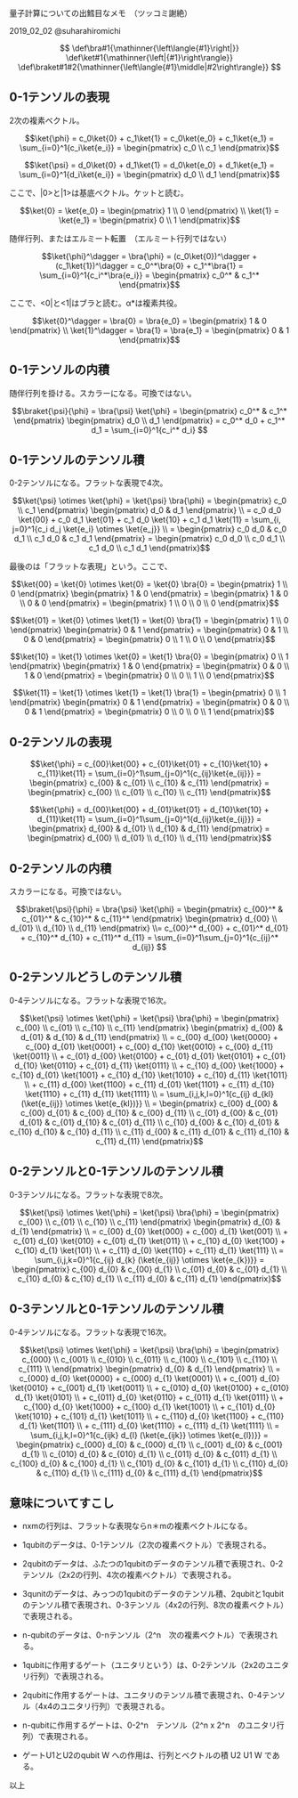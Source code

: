 量子計算についての出鱈目なメモ　（ツッコミ謝絶）

2019_02_02 @suharahiromichi 

$$
\def\bra#1{\mathinner{\left\langle{#1}\right|}}
\def\ket#1{\mathinner{\left|{#1}\right\rangle}}
\def\braket#1#2{\mathinner{\left\langle{#1}\middle|#2\right\rangle}}
$$

## 0-1テンソルの表現

2次の複素ベクトル。

```math
\ket{\phi}
=
c_0\ket{0} + c_1\ket{1}
=
c_0\ket{e_0} + c_1\ket{e_1}
=
\sum_{i=0}^1{c_i\ket{e_i}}
=
\begin{pmatrix}
c_0 \\
c_1
\end{pmatrix}
```
```math
\ket{\psi}
=
d_0\ket{0} + d_1\ket{1}
=
d_0\ket{e_0} + d_1\ket{e_1}
=
\sum_{i=0}^1{d_i\ket{e_i}}
=
\begin{pmatrix}
d_0 \\
d_1
\end{pmatrix}
```

ここで、|0>と|1>は基底ベクトル。ケットと読む。

```math
\ket{0} =
\ket{e_0} =
\begin{pmatrix}
1 \\
0 
\end{pmatrix}
\\
\ket{1} =
\ket{e_1} =
\begin{pmatrix}
0 \\
1 
\end{pmatrix}
```

随伴行列、またはエルミート転置　（エルミート行列ではない）

```math
\ket{\phi}^\dagger
=
\bra{\phi}
=
(c_0\ket{0})^\dagger + (c_1\ket{1})^\dagger
=
c_0^*\bra{0} + c_1^*\bra{1}
=
\sum_{i=0}^1{c_i^*\bra{e_i}}
=
\begin{pmatrix}
c_0^* & c_1^*
\end{pmatrix}
```

ここで、<0|と<1|はブラと読む。α*は複素共役。

```math
\ket{0}^\dagger =
\bra{0} =
\bra{e_0} =
\begin{pmatrix}
1  & 0 
\end{pmatrix}
\\
\ket{1}^\dagger =
\bra{1} =
\bra{e_1} =
\begin{pmatrix}
0 & 1 
\end{pmatrix}
```

## 0-1テンソルの内積

随伴行列を掛ける。スカラーになる。可換ではない。

```math
\braket{\psi}{\phi}
=
\bra{\psi} \ket{\phi}
=
\begin{pmatrix}
c_0^* & c_1^*
\end{pmatrix}
\begin{pmatrix}
d_0 \\
d_1
\end{pmatrix}
=
c_0^* d_0 + c_1^* d_1
=
\sum_{i=0}^1{c_i^* d_i} 
```

## 0-1テンソルのテンソル積

0-2テンソルになる。フラットな表現で4次。

```math
\ket{\psi} \otimes \ket{\phi}
=
\ket{\psi} \bra{\phi}
=
\begin{pmatrix}
c_0 \\
c_1
\end{pmatrix}
\begin{pmatrix}
d_0 & d_1
\end{pmatrix}
\\ =
c_0 d_0 \ket{00} + c_0 d_1 \ket{01} + c_1 d_0 \ket{10} + c_1 d_1 \ket{11}
=
\sum_{i,  j=0}^1{c_i d_j \ket{e_i} \otimes \ket{e_j}}
\\ =
\begin{pmatrix}
c_0 d_0 & c_0 d_1 \\
c_1 d_0 & c_1 d_1
\end{pmatrix}
=
\begin{pmatrix}
c_0 d_0 \\
c_0 d_1 \\
c_1 d_0 \\
c_1 d_1
\end{pmatrix}
```

最後のは「フラットな表現」という。ここで、

```math
\ket{00} =
\ket{0} \otimes \ket{0} =
\ket{0} \bra{0} =
\begin{pmatrix}
1 \\ 0
\end{pmatrix}
\begin{pmatrix}
1 & 0
\end{pmatrix}
=
\begin{pmatrix}
1 & 0 \\
0 & 0
\end{pmatrix}
=
\begin{pmatrix}
1 \\ 0 \\
0 \\ 0
\end{pmatrix}
```

```math
\ket{01} =
\ket{0} \otimes \ket{1} =
\ket{0} \bra{1} =
\begin{pmatrix}
1 \\ 0
\end{pmatrix}
\begin{pmatrix}
0 & 1
\end{pmatrix}
=
\begin{pmatrix}
0 & 1 \\
0 & 0
\end{pmatrix}
=
\begin{pmatrix}
0 \\ 1 \\
0 \\ 0
\end{pmatrix}
```

```math
\ket{10} =
\ket{1} \otimes \ket{0} =
\ket{1} \bra{0} =
\begin{pmatrix}
0 \\ 1
\end{pmatrix}
\begin{pmatrix}
1 & 0
\end{pmatrix}
=
\begin{pmatrix}
0 & 0 \\
1 & 0
\end{pmatrix}
=
\begin{pmatrix}
0 \\ 0 \\
1 \\ 0
\end{pmatrix}
```
```math
\ket{11} =
\ket{1} \otimes \ket{1} =
\ket{1} \bra{1} =
\begin{pmatrix}
0 \\ 1
\end{pmatrix}
\begin{pmatrix}
0 & 1
\end{pmatrix}
=
\begin{pmatrix}
0 & 0 \\
0 & 1
\end{pmatrix}
=
\begin{pmatrix}
0 \\ 0 \\
0 \\ 1
\end{pmatrix}
```

## 0-2テンソルの表現

```math
\ket{\phi}
=
c_{00}\ket{00} + c_{01}\ket{01} + c_{10}\ket{10} + c_{11}\ket{11}
=
\sum_{i=0}^1\sum_{j=0}^1{c_{ij}\ket{e_{ij}}}
=
\begin{pmatrix}
c_{00} & c_{01} \\
c_{10} & c_{11}
\end{pmatrix}
=
\begin{pmatrix}
c_{00} \\ c_{01} \\
c_{10} \\ c_{11}
\end{pmatrix}
```

```math
\ket{\phi}
=
d_{00}\ket{00} + d_{01}\ket{01} + d_{10}\ket{10} + d_{11}\ket{11}
=
\sum_{i=0}^1\sum_{j=0}^1{d_{ij}\ket{e_{ij}}}
=
\begin{pmatrix}
d_{00} & d_{01} \\
d_{10} & d_{11}
\end{pmatrix}
=
\begin{pmatrix}
d_{00} \\ d_{01} \\
d_{10} \\ d_{11}
\end{pmatrix}
```

## 0-2テンソルの内積

スカラーになる。可換ではない。

```math
\braket{\psi}{\phi}
=
\bra{\psi} \ket{\phi}
=
\begin{pmatrix}
c_{00}^* & c_{01}^* & c_{10}^* & c_{11}^*
\end{pmatrix}
\begin{pmatrix}
d_{00} \\
d_{01} \\
d_{10} \\
d_{11}
\end{pmatrix}
\\=
c_{00}^* d_{00} + c_{01}^* d_{01} + c_{10}^* d_{10} + c_{11}^* d_{11}
=
\sum_{i=0}^1\sum_{j=0}^1{c_{ij}^* d_{ij}} 
```

## 0-2テンソルどうしのテンソル積

0-4テンソルになる。フラットな表現で16次。

```math
\ket{\psi} \otimes \ket{\phi}
=
\ket{\psi} \bra{\phi}
=
\begin{pmatrix}
c_{00} \\
c_{01} \\
c_{10} \\
c_{11}
\end{pmatrix}
\begin{pmatrix}
d_{00} & d_{01} & d_{10} & d_{11}
\end{pmatrix}
\\ =
c_{00} d_{00} \ket{0000} +
c_{00} d_{01} \ket{0001} +
c_{00} d_{10} \ket{0010} +
c_{00} d_{11} \ket{0011}
\\ +
c_{01} d_{00} \ket{0100} +
c_{01} d_{01} \ket{0101} +
c_{01} d_{10} \ket{0110} +
c_{01} d_{11} \ket{0111}
\\ +
c_{10} d_{00} \ket{1000} +
c_{10} d_{01} \ket{1001} +
c_{10} d_{10} \ket{1010} +
c_{10} d_{11} \ket{1011}
\\ +
c_{11} d_{00} \ket{1100} +
c_{11} d_{01} \ket{1101} +
c_{11} d_{10} \ket{1110} +
c_{11} d_{11} \ket{1111}
\\ =
\sum_{i,j,k,l=0}^1{c_{ij} d_{kl} (\ket{e_{ij}} \otimes \ket{e_{kl})}}
\\ =
\begin{pmatrix}
c_{00} d_{00} & c_{00} d_{01} & c_{00} d_{10} & c_{00} d_{11} \\
c_{01} d_{00} & c_{01} d_{01} & c_{01} d_{10} & c_{01} d_{11} \\
c_{10} d_{00} & c_{10} d_{01} & c_{10} d_{10} & c_{10} d_{11} \\
c_{11} d_{00} & c_{11} d_{01} & c_{11} d_{10} & c_{11} d_{11}
\end{pmatrix}
```

## 0-2テンソルと0-1テンソルのテンソル積

0-3テンソルになる。フラットな表現で8次。

```math
\ket{\psi} \otimes \ket{\phi}
=
\ket{\psi} \bra{\phi}
=
\begin{pmatrix}
c_{00} \\
c_{01} \\
c_{10} \\
c_{11}
\end{pmatrix}
\begin{pmatrix}
d_{0} & d_{1}
\end{pmatrix}
\\ =
c_{00} d_{0} \ket{000} +
c_{00} d_{1} \ket{001}
\\ +
c_{01} d_{0} \ket{010} +
c_{01} d_{1} \ket{011}
\\ +
c_{10} d_{0} \ket{100} +
c_{10} d_{1} \ket{101}
\\ +
c_{11} d_{0} \ket{110} +
c_{11} d_{1} \ket{111}
\\ =
\sum_{i,j,k=0}^1{c_{ij} d_{k} (\ket{e_{ij}} \otimes \ket{e_{k})}}
=
\begin{pmatrix}
c_{00} d_{0} & c_{00} d_{1} \\
c_{01} d_{0} & c_{01} d_{1} \\
c_{10} d_{0} & c_{10} d_{1} \\
c_{11} d_{0} & c_{11} d_{1}
\end{pmatrix}
```

## 0-3テンソルと0-1テンソルのテンソル積

0-4テンソルになる。フラットな表現で16次。

```math
\ket{\psi} \otimes \ket{\phi}
=
\ket{\psi} \bra{\phi}
=
\begin{pmatrix}
c_{000} \\
c_{001} \\
c_{010} \\
c_{011} \\
c_{100} \\
c_{101} \\
c_{110} \\
c_{111} \\
\end{pmatrix}
\begin{pmatrix}
d_{0} & d_{1}
\end{pmatrix}
\\ =
c_{000} d_{0} \ket{0000} +
c_{000} d_{1} \ket{0001}
\\ +
c_{001} d_{0} \ket{0010} +
c_{001} d_{1} \ket{0011}
\\ +
c_{010} d_{0} \ket{0100} +
c_{010} d_{1} \ket{0101}
\\ +
c_{011} d_{0} \ket{0110} +
c_{011} d_{1} \ket{0111}
\\ +
c_{100} d_{0} \ket{1000} +
c_{100} d_{1} \ket{1001}
\\ +
c_{101} d_{0} \ket{1010} +
c_{101} d_{1} \ket{1011}
\\ +
c_{110} d_{0} \ket{1100} +
c_{110} d_{1} \ket{1101}
\\ +
c_{111} d_{0} \ket{1110} +
c_{111} d_{1} \ket{1111}
\\ =
\sum_{i,j,k,l=0}^1{c_{ijk} d_{l} (\ket{e_{ijk}} \otimes \ket{e_{l})}}
=
\begin{pmatrix}
c_{000} d_{0} & c_{000} d_{1} \\
c_{001} d_{0} & c_{001} d_{1} \\
c_{010} d_{0} & c_{010} d_{1} \\
c_{011} d_{0} & c_{011} d_{1} \\
c_{100} d_{0} & c_{100} d_{1} \\
c_{101} d_{0} & c_{101} d_{1} \\
c_{110} d_{0} & c_{110} d_{1} \\
c_{111} d_{0} & c_{111} d_{1}
\end{pmatrix}
```

## 意味についてすこし

- nxmの行列は、フラットな表現ならn＊mの複素ベクトルになる。

- 1qubitのデータは、0-1テンソル（2次の複素ベクトル）で表現される。
- 2qubitのデータは、ふたつの1qubitのデータのテンソル積で表現され、0-2テンソル（2x2の行列、4次の複素ベクトル）で表現される。
- 3qunitのデータは、みっつの1qubitのデータのテンソル積、2qubitと1qubitのテンソル積で表現され、0-3テンソル（4x2の行列、8次の複素ベクトル）で表現される。
- n-qubitのデータは、0-nテンソル（2^n　次の複素ベクトル）で表現される。

- 1qubitに作用するゲート（ユニタリという）は、0-2テンソル（2x2のユニタリ行列）で表現される。
- 2qubitに作用するゲートは、ユニタリのテンソル積で表現され、0-4テンソル（4x4のユニタリ行列）で表現される。
- n-qubitに作用するゲートは、0-2^n　テンソル（2^n x 2^n　のユニタリ行列）で表現される。

- ゲートU1とU2のqubit W への作用は、行列とベクトルの積 U2 U1 W である。

以上

